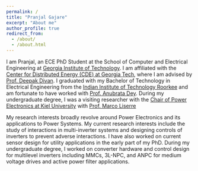 ```yaml
---
permalink: /
title: "Pranjal Gajare"
excerpt: "About me"
author_profile: true
redirect_from: 
  - /about/
  - /about.html
---
```

I am Pranjal, an ECE PhD Student at the School of Computer and Electrical Engineering at [Georgia Institute of Technology](https://www.gatech.edu/). I am affiliated with the [Center for Distributed Energy (CDE) at Georgia Tech](https://cde.gatech.edu/), where I am advised by [Prof. Deepak Divan](https://ece.gatech.edu/directory/deepakraj-m-divan). I graduated with my Bachelor of Technology in Electrical Engineering from the [Indian Institute of Technology Roorkee](https://www.iitr.ac.in/) and am fortunate to have worked with [Prof. Anubrata Dey](https://www.iitr.ac.in/~EE/Anubrata_Dey). During my undergraduate degree, I was a visiting researcher with the [Chair of Power Electronics at Kiel University](https://www.uni-kiel.de/en/tf/research/institute-etit/power-electronics) with [Prof. Marco Liserre](https://www.uni-kiel.de/en/person/liserre-marco-50519)

My research interests broadly revolve around Power Electronics and its applications to Power Systems. My current research interests include the study of interactions in multi-inverter systems and designing controls of inverters to prevent adverse interactions. I have also worked on current sensor design for utility applications in the early part of my PhD. During my undergraduate degree, I worked on converter hardware and control design for multilevel inverters including MMCs, 3L-NPC, and ANPC for medium voltage drives and active power filter applications.




